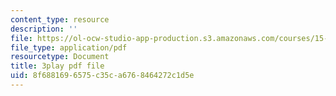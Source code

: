 ```yaml
---
content_type: resource
description: ''
file: https://ol-ocw-studio-app-production.s3.amazonaws.com/courses/15-s08-fintech-shaping-the-financial-world-spring-2020/8f6881696575c35ca6768464272c1d5e_kZ1EqqnUw6M.pdf
file_type: application/pdf
resourcetype: Document
title: 3play pdf file
uid: 8f688169-6575-c35c-a676-8464272c1d5e
---
```

